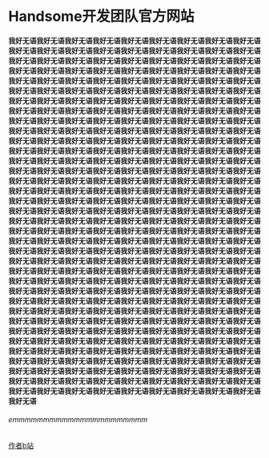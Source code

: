 # Handsome开发团队官方网站
#### 我好无语我好无语我好无语我好无语我好无语我好无语我好无语我好无语我好无语我好无语我好无语我好无语我好无语我好无语我好无语我好无语我好无语我好无语我好无语我好无语我好无语我好无语我好无语我好无语我好无语我好无语我好无语我好无语我好无语我好无语我好无语我好无语我好无语我好无语我好无语我好无语我好无语我好无语我好无语我好无语我好无语我好无语我好无语我好无语我好无语我好无语我好无语我好无语我好无语我好无语我好无语我好无语我好无语我好无语我好无语我好无语我好无语我好无语我好无语我好无语我好无语我好无语我好无语我好无语我好无语我好无语我好无语我好无语我好无语我好无语我好无语我好无语我好无语我好无语我好无语我好无语我好无语我好无语我好无语我好无语我好无语我好无语我好无语我好无语我好无语我好无语我好无语我好无语我好无语我好无语我好无语我好无语我好无语我好无语我好无语我好无语我好无语我好无语我好无语我好无语我好无语我好无语我好无语我好无语我好无语我好无语我好无语我好无语我好无语我好无语我好无语我好无语我好无语我好无语我好无语我好无语我好无语我好无语我好无语我好无语我好无语我好无语我好无语我好无语我好无语我好无语我好无语我好无语我好无语我好无语我好无语我好无语我好无语我好无语我好无语我好无语我好无语我好无语我好无语我好无语我好无语我好无语我好无语我好无语我好无语我好无语我好无语我好无语我好无语我好无语我好无语我好无语我好无语我好无语我好无语我好无语我好无语我好无语我好无语我好无语我好无语我好无语我好无语我好无语我好无语我好无语我好无语我好无语我好无语我好无语我好无语我好无语我好无语我好无语我好无语我好无语我好无语我好无语我好无语我好无语我好无语我好无语我好无语我好无语我好无语我好无语我好无语我好无语我好无语我好无语我好无语我好无语我好无语我好无语我好无语我好无语我好无语我好无语我好无语我好无语我好无语我好无语我好无语我好无语我好无语我好无语我好无语我好无语我好无语我好无语我好无语我好无语我好无语我好无语我好无语我好无语我好无语我好无语我好无语我好无语我好无语我好无语我好无语我好无语我好无语我好无语我好无语我好无语我好无语我好无语我好无语我好无语我好无语我好无语我好无语我好无语我好无语我好无语我好无语我好无语我好无语我好无语我好无语我好无语我好无语我好无语我好无语我好无语我好无语我好无语我好无语我好无语我好无语我好无语我好无语我好无语我好无语我好无语我好无语我好无语我好无语我好无语我好无语我好无语我好无语我好无语我好无语我好无语我好无语我好无语我好无语我好无语我好无语我好无语我好无语我好无语我好无语我好无语我好无语我好无语我好无语我好无语我好无语我好无语我好无语我好无语我好无语我好无语我好无语我好无语我好无语我好无语我好无语我好无语我好无语我好无语我好无语我好无语我好无语我好无语我好无语我好无语我好无语我好无语我好无语我好无语我好无语我好无语我好无语我好无语我好无语我好无语我好无语我好无语我好无语我好无语我好无语我好无语我好无语我好无语我好无语我好无语我好无语我好无语我好无语
###### emmmmmmmmmmmmmmmmmmmmmm
[作者b站](https://b23.tv/qcl48b9 "【Handsome开发团队官方账号的个人空间-哔哩哔哩】")
